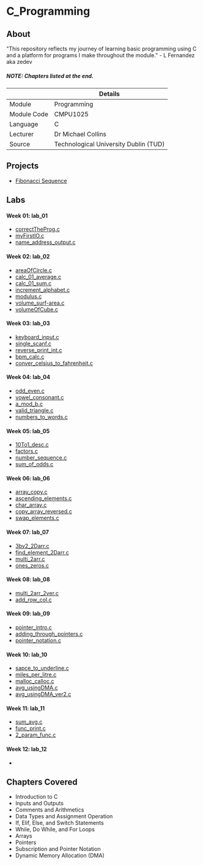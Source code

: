 # C_Programming

## About

"This repository reflects my journey of learning basic programming using C and a platform for programs I make throughout the module." - L Fernandez aka zedev

##### **NOTE**: Chapters listed at the end.

|  | Details |
|-----------|-----------|
| Module | Programming |
| Module Code | CMPU1025 |
| Language | C |
| Lecturer |  Dr Michael Collins |
| Source | Technological University Dublin (TUD) |

## Projects
- [Fibonacci Sequence](https://github.com/vedez/C_Programming/blob/c57df1a85b7b346ef8ecd3d63cff8e17b336704c/Projects/Fibonacci_Sequence.c)

## Labs
#### Week 01: lab_01
- [correctTheProg.c](https://github.com/vedez/C_Programming/blob/2aaf86c0d2481b6f4b852d9fae367d13b170d6dd/Labs/lab_01/correctTheProg.c)
- [myFirstIO.c](https://github.com/vedez/C_Programming/blob/2aaf86c0d2481b6f4b852d9fae367d13b170d6dd/Labs/lab_01/myFirstIO.c)
- [name_address_output.c](https://github.com/vedez/C_Programming/blob/2aaf86c0d2481b6f4b852d9fae367d13b170d6dd/Labs/lab_01/name_address_output.c)

#### Week 02: lab_02
- [areaOfCircle.c](https://github.com/vedez/C_Programming/blob/2aaf86c0d2481b6f4b852d9fae367d13b170d6dd/Labs/lab_02/areaOfCircle.c)
- [calc_01_average.c](https://github.com/vedez/C_Programming/blob/2aaf86c0d2481b6f4b852d9fae367d13b170d6dd/Labs/lab_02/calc_01_average.c)
- [calc_01_sum.c](https://github.com/vedez/C_Programming/blob/2aaf86c0d2481b6f4b852d9fae367d13b170d6dd/Labs/lab_02/calc_01_sum.c)
- [increment_alphabet.c](https://github.com/vedez/C_Programming/blob/2aaf86c0d2481b6f4b852d9fae367d13b170d6dd/Labs/lab_02/increment_alphabet.c)
- [modulus.c](https://github.com/vedez/C_Programming/blob/2aaf86c0d2481b6f4b852d9fae367d13b170d6dd/Labs/lab_02/modulus.c)
- [volume_surf-area.c](https://github.com/vedez/C_Programming/blob/2aaf86c0d2481b6f4b852d9fae367d13b170d6dd/Labs/lab_02/volume_surf-area.c)
- [volumeOfCube.c](https://github.com/vedez/C_Programming/blob/2aaf86c0d2481b6f4b852d9fae367d13b170d6dd/Labs/lab_02/volumeOfCube.c)

#### Week 03: lab_03
- [keyboard_input.c](https://github.com/vedez/C_Programming/blob/dec8420e3ba3d00edf9f74cd2046547cfcb86ac3/Labs/lab_03/keyboard_input.c)
- [single_scanf.c](https://github.com/vedez/C_Programming/blob/dec8420e3ba3d00edf9f74cd2046547cfcb86ac3/Labs/lab_03/single_scanf.c)
- [reverse_print_int.c](https://github.com/vedez/C_Programming/blob/dec8420e3ba3d00edf9f74cd2046547cfcb86ac3/Labs/lab_03/reverse_print_int.c)
- [bpm_calc.c](https://github.com/vedez/C_Programming/blob/dec8420e3ba3d00edf9f74cd2046547cfcb86ac3/Labs/lab_03/bpm_calc.c)
- [conver_celsius_to_fahrenheit.c](https://github.com/vedez/C_Programming/blob/dec8420e3ba3d00edf9f74cd2046547cfcb86ac3/Labs/lab_03/conver_celsius_to_fahrenheit.c)

#### Week 04: lab_04
- [odd_even.c](https://github.com/vedez/C_Programming/blob/dec8420e3ba3d00edf9f74cd2046547cfcb86ac3/Labs/lab_04/odd_even.c)
- [vowel_consonant.c](https://github.com/vedez/C_Programming/blob/dec8420e3ba3d00edf9f74cd2046547cfcb86ac3/Labs/lab_04/vowel_consonant.c)
- [a_mod_b.c](https://github.com/vedez/C_Programming/blob/dec8420e3ba3d00edf9f74cd2046547cfcb86ac3/Labs/lab_04/a_mod_b.c)
- [valid_triangle.c](https://github.com/vedez/C_Programming/blob/dec8420e3ba3d00edf9f74cd2046547cfcb86ac3/Labs/lab_04/valid_triangle.c)
- [numbers_to_words.c](https://github.com/vedez/C_Programming/blob/dec8420e3ba3d00edf9f74cd2046547cfcb86ac3/Labs/lab_04/numbers_to_words.c)

#### Week 05: lab_05
- [10To1_desc.c](https://github.com/vedez/C_Programming/blob/dec8420e3ba3d00edf9f74cd2046547cfcb86ac3/Labs/lab_05/10To1_desc.c)
- [factors.c](https://github.com/vedez/C_Programming/blob/dec8420e3ba3d00edf9f74cd2046547cfcb86ac3/Labs/lab_05/factors.c)
- [number_sequence.c](https://github.com/vedez/C_Programming/blob/dec8420e3ba3d00edf9f74cd2046547cfcb86ac3/Labs/lab_05/number_sequence.c)
- [sum_of_odds.c](https://github.com/vedez/C_Programming/blob/dec8420e3ba3d00edf9f74cd2046547cfcb86ac3/Labs/lab_05/sum_of_odds.c)

#### Week 06: lab_06
- [array_copy.c](https://github.com/vedez/C_Programming/blob/dec8420e3ba3d00edf9f74cd2046547cfcb86ac3/Labs/lab_06/array_copy.c)
- [ascending_elements.c](https://github.com/vedez/C_Programming/blob/dec8420e3ba3d00edf9f74cd2046547cfcb86ac3/Labs/lab_06/ascending_elements.c)
- [char_array.c](https://github.com/vedez/C_Programming/blob/dec8420e3ba3d00edf9f74cd2046547cfcb86ac3/Labs/lab_06/char_array.c)
- [copy_array_reversed.c](https://github.com/vedez/C_Programming/blob/dec8420e3ba3d00edf9f74cd2046547cfcb86ac3/Labs/lab_06/copy_array_reversed.c)
- [swap_elements.c](https://github.com/vedez/C_Programming/blob/dec8420e3ba3d00edf9f74cd2046547cfcb86ac3/Labs/lab_06/swap_elements.c)

#### Week 07: lab_07
- [3by2_2Darr.c](https://github.com/vedez/C_Programming/blob/dec8420e3ba3d00edf9f74cd2046547cfcb86ac3/Labs/lab_07/3by2_2Darr.c)
- [find_element_2Darr.c](https://github.com/vedez/C_Programming/blob/dec8420e3ba3d00edf9f74cd2046547cfcb86ac3/Labs/lab_07/find_element_2Darr.c)
- [multi_2arr.c](https://github.com/vedez/C_Programming/blob/dec8420e3ba3d00edf9f74cd2046547cfcb86ac3/Labs/lab_07/multi_2arr.c)
- [ones_zeros.c](https://github.com/vedez/C_Programming/blob/dec8420e3ba3d00edf9f74cd2046547cfcb86ac3/Labs/lab_07/ones_zeros.c)

#### Week 08: lab_08
- [multi_2arr_2ver.c](https://github.com/vedez/C_Programming/blob/dec8420e3ba3d00edf9f74cd2046547cfcb86ac3/Labs/lab_08/multi_2arr_2ver.c)
- [add_row_col.c](https://github.com/vedez/C_Programming/blob/dec8420e3ba3d00edf9f74cd2046547cfcb86ac3/Labs/lab_08/add_row_col.c)

#### Week 09: lab_09
- [pointer_intro.c](https://github.com/vedez/C_Programming/blob/dec8420e3ba3d00edf9f74cd2046547cfcb86ac3/Labs/lab_09/pointer_intro.c)
- [adding_through_pointers.c](https://github.com/vedez/C_Programming/blob/dec8420e3ba3d00edf9f74cd2046547cfcb86ac3/Labs/lab_09/adding_through_pointers.c)
- [pointer_notation.c](https://github.com/vedez/C_Programming/blob/dec8420e3ba3d00edf9f74cd2046547cfcb86ac3/Labs/lab_09/pointer_notation.c)

#### Week 10: lab_10
- [sapce_to_underline.c](https://github.com/vedez/C_Programming/blob/dec8420e3ba3d00edf9f74cd2046547cfcb86ac3/Labs/lab_10/space_to_underline.c)
- [miles_per_litre.c](https://github.com/vedez/C_Programming/blob/dec8420e3ba3d00edf9f74cd2046547cfcb86ac3/Labs/lab_10/miles_per_litre.c)
- [malloc_calloc.c](https://github.com/vedez/C_Programming/blob/dec8420e3ba3d00edf9f74cd2046547cfcb86ac3/Labs/lab_10/malloc_calloc.c)
- [avg_usingDMA.c](https://github.com/vedez/C_Programming/blob/dec8420e3ba3d00edf9f74cd2046547cfcb86ac3/Labs/lab_10/avg_usingDMA.c)
- [avg_usingDMA_ver2.c](https://github.com/vedez/C_Programming/blob/dec8420e3ba3d00edf9f74cd2046547cfcb86ac3/Labs/lab_10/avg_usingDMA_ver2.c)

#### Week 11: lab_11
- [sum_avg.c](https://github.com/vedez/C_Programming/blob/e6f1c9330e9fcfa743628ff0a6d39e18d491e83d/Labs/lab_11/sum_avg.c)
- [func_print.c](https://github.com/vedez/C_Programming/blob/e6f1c9330e9fcfa743628ff0a6d39e18d491e83d/Labs/lab_11/func_print.c)
- [2_param_func.c](https://github.com/vedez/C_Programming/blob/e6f1c9330e9fcfa743628ff0a6d39e18d491e83d/Labs/lab_11/2_param_func.c)

#### Week 12: lab_12
-



## Chapters Covered
- Introduction to C
- Inputs and Outputs
- Comments and Arithmetics
- Data Types and Assignment Operation
- If, Elif, Else, and Switch Statements
- While, Do While, and For Loops
- Arrays
- Pointers
- Subscription and Pointer Notation
- Dynamic Memory Allocation (DMA)